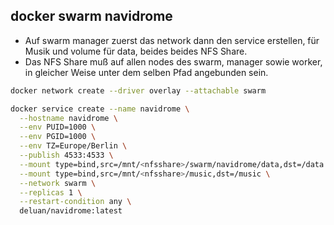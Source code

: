 ## docker swarm navidrome

- Auf swarm manager zuerst das network dann den service erstellen, für Musik und volume für data, beides beides NFS Share.
- Das NFS Share muß auf allen nodes des swarm, manager sowie worker, in gleicher Weise unter dem selben Pfad angebunden sein. 
```bash
docker network create --driver overlay --attachable swarm
```
```bash
docker service create --name navidrome \
  --hostname navidrome \
  --env PUID=1000 \
  --env PGID=1000 \
  --env TZ=Europe/Berlin \
  --publish 4533:4533 \
  --mount type=bind,src=/mnt/<nfsshare>/swarm/navidrome/data,dst=/data \
  --mount type=bind,src=/mnt/<nfsshare>/music,dst=/music \
  --network swarm \
  --replicas 1 \
  --restart-condition any \
  deluan/navidrome:latest
  ```